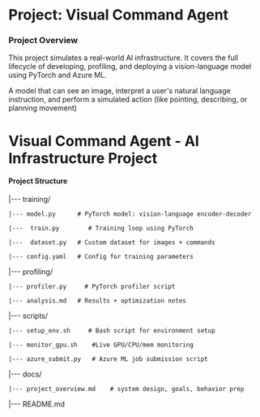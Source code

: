 # Project: Visual Command Agent

### Project Overview

This project simulates a real-world AI infrastructure. It covers the full lifecycle of developing, profiling, and deploying a vision-language model using PyTorch and Azure ML.

A model that can see an image, interpret a user's natural language instruction, and perform a simulated action (like pointing, describing, or planning movement)

# Visual Command Agent - AI Infrastructure Project

#### Project Structure

|--- training/

    |--- model.py      # PyTorch model: vision-language encoder-decoder

    |---  train.py        # Training loop using PyTorch

    |---  dataset.py   # Custom dataset for images + commands

    |--- config.yaml   # Config for training parameters

|--- profiling/

    |--- profiler.py     # PyTorch profiler script

    |--- analysis.md   # Results + optimization notes

|--- scripts/

    |--- setup_env.sh     # Bash script for environment setup

    |--- monitor_gpu.sh    #Live GPU/CPU/mem monitoring

    |--- azure_submit.py   # Azure ML job submission script

|--- docs/

    |--- project_overview.md    # system design, goals, behavior prep

|--- README.md

